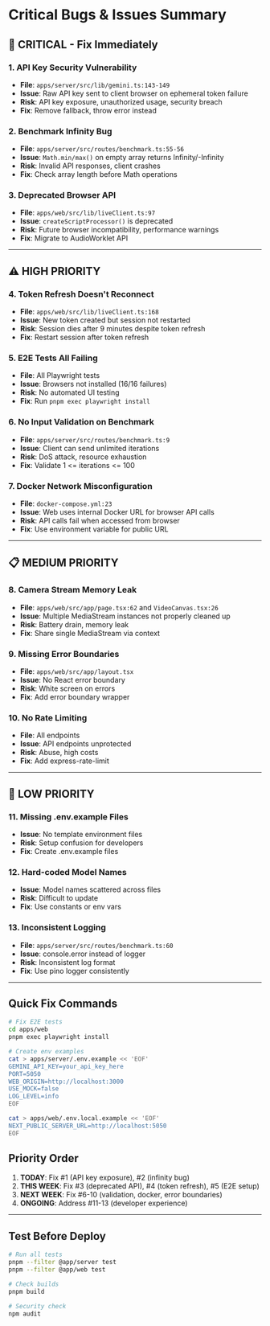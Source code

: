 # Critical Bugs & Issues Summary

## 🚨 CRITICAL - Fix Immediately

### 1. **API Key Security Vulnerability**
- **File**: `apps/server/src/lib/gemini.ts:143-149`
- **Issue**: Raw API key sent to client browser on ephemeral token failure
- **Risk**: API key exposure, unauthorized usage, security breach
- **Fix**: Remove fallback, throw error instead

### 2. **Benchmark Infinity Bug**
- **File**: `apps/server/src/routes/benchmark.ts:55-56`
- **Issue**: `Math.min/max()` on empty array returns Infinity/-Infinity
- **Risk**: Invalid API responses, client crashes
- **Fix**: Check array length before Math operations

### 3. **Deprecated Browser API**
- **File**: `apps/web/src/lib/liveClient.ts:97`
- **Issue**: `createScriptProcessor()` is deprecated
- **Risk**: Future browser incompatibility, performance warnings
- **Fix**: Migrate to AudioWorklet API

---

## ⚠️ HIGH PRIORITY

### 4. **Token Refresh Doesn't Reconnect**
- **File**: `apps/web/src/lib/liveClient.ts:168`
- **Issue**: New token created but session not restarted
- **Risk**: Session dies after 9 minutes despite token refresh
- **Fix**: Restart session after token refresh

### 5. **E2E Tests All Failing**
- **File**: All Playwright tests
- **Issue**: Browsers not installed (16/16 failures)
- **Risk**: No automated UI testing
- **Fix**: Run `pnpm exec playwright install`

### 6. **No Input Validation on Benchmark**
- **File**: `apps/server/src/routes/benchmark.ts:9`
- **Issue**: Client can send unlimited iterations
- **Risk**: DoS attack, resource exhaustion
- **Fix**: Validate 1 <= iterations <= 100

### 7. **Docker Network Misconfiguration**
- **File**: `docker-compose.yml:23`
- **Issue**: Web uses internal Docker URL for browser API calls
- **Risk**: API calls fail when accessed from browser
- **Fix**: Use environment variable for public URL

---

## 📋 MEDIUM PRIORITY

### 8. **Camera Stream Memory Leak**
- **File**: `apps/web/src/app/page.tsx:62` and `VideoCanvas.tsx:26`
- **Issue**: Multiple MediaStream instances not properly cleaned up
- **Risk**: Battery drain, memory leak
- **Fix**: Share single MediaStream via context

### 9. **Missing Error Boundaries**
- **File**: `apps/web/src/app/layout.tsx`
- **Issue**: No React error boundary
- **Risk**: White screen on errors
- **Fix**: Add error boundary wrapper

### 10. **No Rate Limiting**
- **File**: All endpoints
- **Issue**: API endpoints unprotected
- **Risk**: Abuse, high costs
- **Fix**: Add express-rate-limit

---

## 🔧 LOW PRIORITY

### 11. **Missing .env.example Files**
- **Issue**: No template environment files
- **Risk**: Setup confusion for developers
- **Fix**: Create .env.example files

### 12. **Hard-coded Model Names**
- **Issue**: Model names scattered across files
- **Risk**: Difficult to update
- **Fix**: Use constants or env vars

### 13. **Inconsistent Logging**
- **File**: `apps/server/src/routes/benchmark.ts:60`
- **Issue**: console.error instead of logger
- **Risk**: Inconsistent log format
- **Fix**: Use pino logger consistently

---

## Quick Fix Commands

```bash
# Fix E2E tests
cd apps/web
pnpm exec playwright install

# Create env examples
cat > apps/server/.env.example << 'EOF'
GEMINI_API_KEY=your_api_key_here
PORT=5050
WEB_ORIGIN=http://localhost:3000
USE_MOCK=false
LOG_LEVEL=info
EOF

cat > apps/web/.env.local.example << 'EOF'
NEXT_PUBLIC_SERVER_URL=http://localhost:5050
EOF
```

## Priority Order

1. **TODAY**: Fix #1 (API key exposure), #2 (infinity bug)
2. **THIS WEEK**: Fix #3 (deprecated API), #4 (token refresh), #5 (E2E setup)
3. **NEXT WEEK**: Fix #6-10 (validation, docker, error boundaries)
4. **ONGOING**: Address #11-13 (developer experience)

---

## Test Before Deploy

```bash
# Run all tests
pnpm --filter @app/server test
pnpm --filter @app/web test

# Check builds
pnpm build

# Security check
npm audit
```
